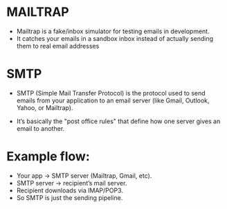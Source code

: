 # MAILTRAP
- Mailtrap is a fake/inbox simulator for testing emails in development.
- It catches your emails in a sandbox inbox instead of actually sending them to real email addresses

# SMTP
- SMTP (Simple Mail Transfer Protocol) is the protocol used to send emails from your application to an email server (like Gmail, Outlook, Yahoo, or Mailtrap).

- It’s basically the "post office rules" that define how one server gives an email to another.
 # Example flow:
- Your app → SMTP server (Mailtrap, Gmail, etc).
- SMTP server → recipient’s mail server.
- Recipient downloads via IMAP/POP3.
- So SMTP is just the sending pipeline.